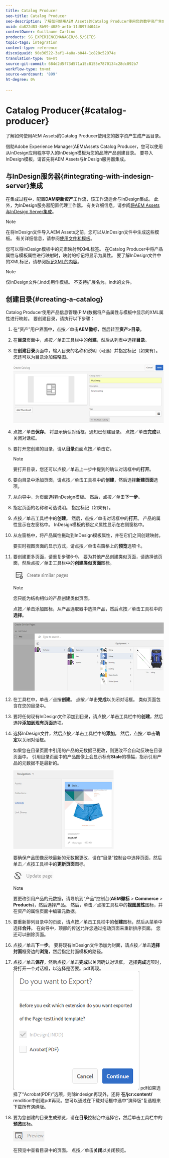 ```yaml
---
title: Catalog Producer
seo-title: Catalog Producer
seo-description: 了解如何使用AEM Assets的Catalog Producer使用您的数字资产生成产品目录。
uuid: da822d83-8b99-4089-ae1b-11d897d4044e
contentOwner: Guillaume Carlino
products: SG_EXPERIENCEMANAGER/6.5/SITES
topic-tags: integration
content-type: reference
discoiquuid: 90e36522-3af1-4a8a-b044-1c828c52974e
translation-type: tm+mt
source-git-commit: 684d2d5f73d571a15c8155e7870134c28dc892b7
workflow-type: tm+mt
source-wordcount: '899'
ht-degree: 0%

---
```



# Catalog Producer{#catalog-producer}

了解如何使用AEM Assets的Catalog Producer使用您的数字资产生成产品目录。

借助Adobe Experience Manager(AEM)Assets Catalog Producer，您可以使用从InDesign应用程序导入的InDesign模板为您的品牌产品创建目录。 要导入InDesign模板，请首先将AEM Assets与InDesign服务器集成。

## 与InDesign服务器{#integrating-with-indesign-server}集成

在集成过程中，配置&#x200B;**DAM更新资产**&#x200B;工作流，该工作流适合与InDesign集成。 此外，为InDesign服务器配置代理工作器。 有关详细信息，请参阅[将AEM Assets与InDesign Server集成](/help/assets/indesign.md)。

>[!NOTE]
>
>在将InDesign文件导入AEM Assets之前，您可以从InDesign文件中生成这些模板。 有关详细信息，请参阅[使用文件和模板](https://helpx.adobe.com/indesign/using/files-templates.html)。
>
>您可以将InDesign模板中的元素映射到XML标签。 在Catalog Producer中将产品属性与模板属性进行映射时，映射的标记将显示为属性。 要了解InDesign文件中的XML标记，请参阅[标记XML的内容](https://helpx.adobe.com/indesign/using/tagging-content-xml.html)。

>[!NOTE]
>
>仅InDesign文件(.indd)用作模板。 不支持扩展名为。indt的文件。

## 创建目录{#creating-a-catalog}

Catalog Producer使用产品信息管理(PIM)数据将产品属性与模板中显示的XML属性进行映射。 要创建目录，请执行以下步骤：

1. 在“资产”用户界面中，点按／单击&#x200B;**AEM徽标**，然后转至&#x200B;**资产>目录**。
1. 在&#x200B;**目录**&#x200B;页面中，点按／单击工具栏中的&#x200B;**创建**，然后从列表中选择&#x200B;**目录**。
1. 在&#x200B;**创建目录**&#x200B;页面中，输入目录的名称和说明（可选）并指定标记（如果有）。 您还可以为目录添加缩略图。

   ![create_catalog](assets/create_catalog.png)

1. 点按／单击&#x200B;**保存**。 将显示确认对话框，通知已创建目录。 点按／单击&#x200B;**完成**&#x200B;以关闭对话框。
1. 要打开您创建的目录，请从&#x200B;**目录**&#x200B;页面点按／单击它。

   >[!NOTE]
   >
   >要打开目录，您还可以点按／单击上一步中提到的确认对话框中的&#x200B;**打开**。

1. 要向目录中添加页面，请点按／单击工具栏中的&#x200B;**创建**，然后选择&#x200B;**新建页面**&#x200B;选项。
1. 从向导中，为页面选择InDesign模板。 然后，点按／单击&#x200B;**下一步**。
1. 指定页面的名称和可选说明。 指定标记（如果有）。
1. 点按／单击工具栏中的&#x200B;**创建**。 然后，点按／单击对话框中的&#x200B;**打开**。 产品的属性显示在左窗格中。 InDesign模板的预定义属性显示在右侧窗格中。
1. 从左窗格中，将产品属性拖动到InDesign模板属性，并在它们之间创建映射。

   要实时视图页面的显示方式，请点按／单击右窗格上的&#x200B;**预览**&#x200B;选项卡。

1. 要创建更多页面，请重复步骤6-9。 要为其他产品创建类似页面，请选择该页面，然后点按／单击工具栏中的&#x200B;**创建类似页面**&#x200B;图标。

   ![create_similar_pages](assets/create_similar_pages.png)

   >[!NOTE]
   >
   >您只能为结构相似的产品创建类似页面。

   点按／单击添加图标，从产品选取器中选择产品，然后点按／单击工具栏中的&#x200B;**选择**。

   ![select_product](assets/select_product.png)

1. 在工具栏中，单击／点按&#x200B;**创建**。 点按／单击&#x200B;**完成**&#x200B;以关闭对话框。 类似页面包含在您的目录中。
1. 要将任何现有InDesign文件添加到目录，请点按／单击工具栏中的&#x200B;**创建**，然后选择&#x200B;**添加到现有页面**&#x200B;选项。
1. 选择InDesign文件，然后点按／单击工具栏中的&#x200B;**添加**。 然后，点按／单击&#x200B;**确定**&#x200B;以关闭对话框。

   如果您在目录页面中引用的产品的元数据已更改，则更改不会自动反映在目录页面中。 引用目录页面中的产品图像上会显示标有&#x200B;**Stale**&#x200B;的横幅，指示引用产品的元数据不是最新的。

   ![chlimage_1-117](assets/chlimage_1-117a.png)

   要确保产品图像反映最新的元数据更改，请在“目录”控制台中选择页面，然后单击／点按工具栏中的&#x200B;**更新页面**&#x200B;图标。

   ![chlimage_1-118](assets/chlimage_1-118a.png)

   >[!NOTE]
   >
   >要更改引用产品的元数据，请导航到“产品”控制台(**AEM徽标** > **Commerce** > **Products**)，然后选择产品。 然后，单击／点按工具栏中的&#x200B;**视图属性**&#x200B;图标，并在资产的属性页面中编辑元数据。

1. 要重新排列目录中的页面，请点按／单击工具栏中的&#x200B;**创建**&#x200B;图标，然后从菜单中选择&#x200B;**合并**。 在向导中，顶部的传送允许您通过拖动页面来重新排序页面。 您还可以删除页面。

1. 点按／单击&#x200B;**下一步**。 要将现有InDesign文件添加为封面，请点按／单击&#x200B;**选择封面**&#x200B;框旁边的&#x200B;**浏览**，然后指定封面模板的路径。
1. 点按／单击&#x200B;**保存**，然后点按／单击&#x200B;**完成**以关闭确认对话框。
选择**完成**选项时，将打开一个对话框，以选择是否要。pdf再现。
   ![导出至](assets/CatalogPDF.png)
pdf如果选择了“Acrobat(PDF)”选项，则除indesign再现外，还将  **在/jcr:content/** rendition中创建pdf再现。您可以通过在下载对话框中选中“演绎版”复选框来下载所有演绎版。

1. 要为您创建的目录生成预览，请在&#x200B;**目录**&#x200B;控制台中选择它，然后单击工具栏中的&#x200B;**预览**&#x200B;图标。

   ![chlimage_1-119](assets/chlimage_1-119a.png)

   在预览中查看目录中的页面。 点按／单击&#x200B;**关闭**&#x200B;以关闭预览。

